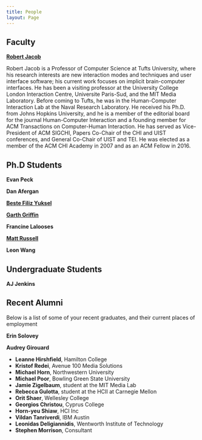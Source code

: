 ```yaml
---
title: People
layout: Page
---
```





## Faculty

<!-- ### Robert Jacob -->
<PersonCard image='/people/robert_jacob.jpg' >

  <!-- **Robert Jacob** -->
  [ **Robert Jacob** ](http://www.cs.tufts.edu/~jacob/)
  
  Robert Jacob is a Professor of Computer Science at Tufts University, where his research interests are new interaction modes and techniques and user interface software; his current work focuses on implicit brain-computer interfaces. He has been a visiting professor at the University College London Interaction Centre, Universite Paris-Sud, and the MIT Media Laboratory. Before coming to Tufts, he was in the Human-Computer Interaction Lab at the Naval Research Laboratory. He received his Ph.D. from Johns Hopkins University, and he is a member of the editorial board for the journal Human-Computer Interaction and a founding member for ACM Transactions on Computer-Human Interaction. He has served as Vice-President of ACM SIGCHI, Papers Co-Chair of the CHI and UIST conferences, and General Co-Chair of UIST and TEI. He was elected as a member of the ACM CHI Academy in 2007 and as an ACM Fellow in 2016.
  
  <!-- [[ Website ](http://www.cs.tufts.edu/~jacob/)] -->

</PersonCard>

## Ph.D Students

<!-- ### Evan Peck -->
<PersonCard image='/people/evan_peck.jpg' >

  **Evan Peck**

  <!-- [[ Website (*need update*) ](http://www.google.com)] -->

</PersonCard>

<!-- ### Dan Afergan -->
<PersonCard image='/people/dan_afergan.jpg' >

  **Dan Afergan**

  <!-- [[ Website (*need update*) ](http://www.google.com)] -->

</PersonCard>

<!-- ### Beste Filiz Yuksel -->
<PersonCard image='/people/beste_filiz_yuksel.jpg' >

  [ **Beste Filiz Yuksel** ](mailto:bestefiliz@gmail.com)

  <!-- [[ Website ](mailto:bestefiliz@gmail.com)] -->

</PersonCard>

<!-- ### Garth Griffin -->
<PersonCard image='/people/garth_griffin.jpg' >

  [ **Garth Griffin** ](http://www.garthgriffin.com/)

  <!-- [[ Website ](http://www.garthgriffin.com/)] -->

</PersonCard>

<!-- ### Francine Lalooses -->
<PersonCard image='/people/francine_lalooses.jpg' >

  **Francine Lalooses**
  
  <!-- [[ Website ](http://www.google.com)] -->

</PersonCard>

<!-- ### Matt Russell -->
<PersonCard image='/people/matt_russell.jpg' >

  [ **Matt Russell** ](https://www.eecs.tufts.edu/~mrussell/impervious.html)

  <!-- [[Website](https://www.eecs.tufts.edu/~mrussell/impervious.html)] -->

</PersonCard>

<!-- ### Leon Wang -->
<PersonCard image='/people/leon_wang.jpg' >

  **Leon Wang**

  <!-- [[Website](http://www.google.com)] -->

</PersonCard>

## Undergraduate Students

<!-- ### AJ Jenkins -->
<PersonCard image='/people/aj_jenkins.jpg' >

  **AJ Jenkins**

  <!-- [[Website](http://www.google.com)] -->

</PersonCard>

## Recent Alumni
Below is a list of some of your recent graduates, and their current places of employment

<!-- ### Erin Solovey -->
<PersonCard image='/people/erin_solovey.jpg' >

  **Erin Solovey**

  <!-- [[Website](http://www.google.com)] -->

</PersonCard>

<!-- ### Audrey Girouard -->
<PersonCard image='/people/audrey_girouard.jpg' >

  **Audrey Girouard**

  <!-- [[Website](http://www.google.com)] -->

</PersonCard>

- **Leanne Hirshfield**, Hamilton College
- **Kristof Redei**, Avenue 100 Media Solutions
- **Michael Horn**, Northwestern University
- **Michael Poor**, Bowling Green State University
- **Jamie Zigelbaum**, student at the MIT Media Lab
- **Rebecca Gulotta**, student at the HCII at Carnegie Mellon
- **Orit Shaer**, Wellesley College
- **Georgios Christou**, Cyprus College
- **Horn-yeu Shiaw**, HCI Inc
- **Vildan Tanriverdi**, IBM Austin
- **Leonidas Deligiannidis**, Wentworth Institute of Technology
- **Stephen Morrison**, Consultant